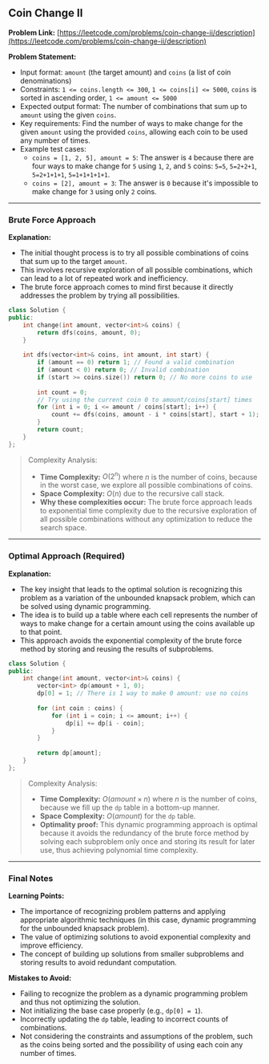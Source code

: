 ## Coin Change II

**Problem Link:** [https://leetcode.com/problems/coin-change-ii/description](https://leetcode.com/problems/coin-change-ii/description)

**Problem Statement:**
- Input format: `amount` (the target amount) and `coins` (a list of coin denominations)
- Constraints: `1 <= coins.length <= 300`, `1 <= coins[i] <= 5000`, `coins` is sorted in ascending order, `1 <= amount <= 5000`
- Expected output format: The number of combinations that sum up to `amount` using the given `coins`.
- Key requirements: Find the number of ways to make change for the given `amount` using the provided `coins`, allowing each coin to be used any number of times.
- Example test cases:
  - `coins = [1, 2, 5], amount = 5`: The answer is `4` because there are four ways to make change for `5` using `1`, `2`, and `5` coins: `5=5`, `5=2+2+1`, `5=2+1+1+1`, `5=1+1+1+1+1`.
  - `coins = [2], amount = 3`: The answer is `0` because it's impossible to make change for `3` using only `2` coins.

---

### Brute Force Approach

**Explanation:**
- The initial thought process is to try all possible combinations of coins that sum up to the target `amount`.
- This involves recursive exploration of all possible combinations, which can lead to a lot of repeated work and inefficiency.
- The brute force approach comes to mind first because it directly addresses the problem by trying all possibilities.

```cpp
class Solution {
public:
    int change(int amount, vector<int>& coins) {
        return dfs(coins, amount, 0);
    }
    
    int dfs(vector<int>& coins, int amount, int start) {
        if (amount == 0) return 1; // Found a valid combination
        if (amount < 0) return 0; // Invalid combination
        if (start >= coins.size()) return 0; // No more coins to use
        
        int count = 0;
        // Try using the current coin 0 to amount/coins[start] times
        for (int i = 0; i <= amount / coins[start]; i++) {
            count += dfs(coins, amount - i * coins[start], start + 1);
        }
        return count;
    }
};
```

> Complexity Analysis:
> - **Time Complexity:** $O(2^n)$ where $n$ is the number of coins, because in the worst case, we explore all possible combinations of coins.
> - **Space Complexity:** $O(n)$ due to the recursive call stack.
> - **Why these complexities occur:** The brute force approach leads to exponential time complexity due to the recursive exploration of all possible combinations without any optimization to reduce the search space.

---

### Optimal Approach (Required)

**Explanation:**
- The key insight that leads to the optimal solution is recognizing this problem as a variation of the unbounded knapsack problem, which can be solved using dynamic programming.
- The idea is to build up a table where each cell represents the number of ways to make change for a certain amount using the coins available up to that point.
- This approach avoids the exponential complexity of the brute force method by storing and reusing the results of subproblems.

```cpp
class Solution {
public:
    int change(int amount, vector<int>& coins) {
        vector<int> dp(amount + 1, 0);
        dp[0] = 1; // There is 1 way to make 0 amount: use no coins
        
        for (int coin : coins) {
            for (int i = coin; i <= amount; i++) {
                dp[i] += dp[i - coin];
            }
        }
        
        return dp[amount];
    }
};
```

> Complexity Analysis:
> - **Time Complexity:** $O(amount \times n)$ where $n$ is the number of coins, because we fill up the `dp` table in a bottom-up manner.
> - **Space Complexity:** $O(amount)$ for the `dp` table.
> - **Optimality proof:** This dynamic programming approach is optimal because it avoids the redundancy of the brute force method by solving each subproblem only once and storing its result for later use, thus achieving polynomial time complexity.

---

### Final Notes

**Learning Points:**
- The importance of recognizing problem patterns and applying appropriate algorithmic techniques (in this case, dynamic programming for the unbounded knapsack problem).
- The value of optimizing solutions to avoid exponential complexity and improve efficiency.
- The concept of building up solutions from smaller subproblems and storing results to avoid redundant computation.

**Mistakes to Avoid:**
- Failing to recognize the problem as a dynamic programming problem and thus not optimizing the solution.
- Not initializing the base case properly (e.g., `dp[0] = 1`).
- Incorrectly updating the `dp` table, leading to incorrect counts of combinations.
- Not considering the constraints and assumptions of the problem, such as the coins being sorted and the possibility of using each coin any number of times.